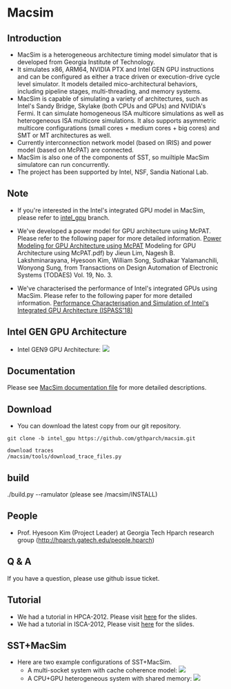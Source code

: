 # Macsim 
## Introduction

* MacSim is a heterogeneous architecture timing model simulator that is
  developed from Georgia Institute of Technology.
* It simulates x86, ARM64, NVIDIA PTX and Intel GEN GPU instructions and can be configured as
  either a trace driven or execution-drive cycle level simulator. It models
  detailed mico-architectural behaviors, including pipeline stages,
  multi-threading, and memory systems.
* MacSim is capable of simulating a variety of architectures, such as Intel's
  Sandy Bridge, Skylake (both CPUs and GPUs) and NVIDIA's Fermi. It can simulate homogeneous ISA multicore
  simulations as well as heterogeneous ISA multicore simulations. It also
  supports asymmetric multicore configurations (small cores + medium cores + big
  cores) and SMT or MT architectures as well.
* Currently interconnection network model (based on IRIS) and power model (based
  on McPAT) are connected.
* MacSim is also one of the components of SST, so muiltiple MacSim simulatore
  can run concurrently.
* The project has been supported by Intel, NSF, Sandia National Lab.

## Note

* If you're interested in the Intel's integrated GPU model in MacSim, please refer to [intel_gpu](https://github.com/gthparch/macsim/tree/intel_gpu) branch.

* We've developed a power model for GPU architecture using McPAT. Please refer
  to the following paper for more detailed
  information. [Power Modeling for GPU Architecture using McPAT](http://www.cercs.gatech.edu/tech-reports/tr2013/git-cercs-13-10.pdf)
  Modeling for GPU Architecture using McPAT.pdf) by Jieun Lim, Nagesh
  B. Lakshminarayana, Hyesoon Kim, William Song, Sudhakar Yalamanchili, Wonyong
  Sung, from Transactions on Design Automation of Electronic Systems (TODAES)
  Vol. 19, No. 3.
* We've characterised the performance of Intel's integrated GPUs using MacSim. Please refer to the following paper for more detailed information. [Performance Characterisation and Simulation of Intel's Integrated GPU Architecture (ISPASS'18)](http://comparch.gatech.edu/hparch/papers/gera_ispass18.pdf)

## Intel GEN GPU Architecture
* Intel GEN9 GPU Architecture: ![](http://comparch.gatech.edu/hparch/images/intel_gen9_arch.png)

## Documentation

Please see [MacSim documentation file](https://github.com/gthparch/macsim/blob/master/doc/macsim.pdf) for more detailed descriptions.


## Download

* You can download the latest copy from our git repository.

```
git clone -b intel_gpu https://github.com/gthparch/macsim.git

download traces 
/macsim/tools/download_trace_files.py
```
## build 
  ./build.py --ramulator 
  (please see /macsim/INSTALL)

## People

* Prof. Hyesoon Kim (Project Leader) at Georgia Tech 
Hparch research group 
(http://hparch.gatech.edu/people.hparch) 



## Q & A 

If you have a question, please use github issue ticket. 


## Tutorial

* We had a tutorial in HPCA-2012. Please visit [here](http://comparch.gatech.edu/hparch/OcelotMacsim_tutorial.html) for the slides.
* We had a tutorial in ISCA-2012, Please visit [here](http://comparch.gatech.edu/hparch/isca12_gt.html) for the slides.


## SST+MacSim

* Here are two example configurations of SST+MacSim.
  * A multi-socket system with cache coherence model: ![](http://comparch.gatech.edu/hparch/images/sst+macsim_conf_1.png)
  * A CPU+GPU heterogeneous system with shared memory: ![](http://comparch.gatech.edu/hparch/images/sst+macsim_conf_2.png)
